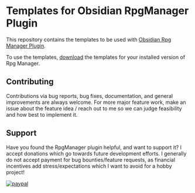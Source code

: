 # Templates for Obsidian RpgManager Plugin

This repository contains the templates to be used with [Obsidian Rpg Manager Plugin](https://github.com/carlonicora/obsidian-rpg-manager).

To use the templates, [download]() the templates for your installed version of Rpg Manager.


## Contributing

Contributions via bug reports, bug fixes, documentation, and general improvements are always welcome. For more major
feature work, make an issue about the feature idea / reach out to me so we can judge feasibility and how best to
implement it.

## Support

Have you found the RpgManager plugin helpful, and want to support it? I accept donations which go towards future
development efforts. I generally do not accept payment for bug bounties/feature requests, as financial incentives add
stress/expectations which I want to avoid for a hobby project!

[![paypal](https://www.paypalobjects.com/en_US/i/btn/btn_donateCC_LG.gif)](https://www.paypal.com/donate/?hosted_button_id=U7NBNN7ZQA2J6)
